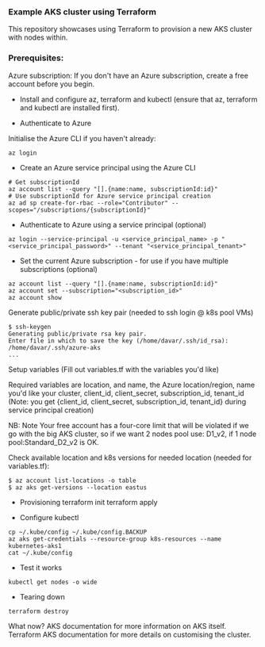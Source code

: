 ### Example AKS cluster using Terraform

This repository showcases using Terraform to provision a new AKS cluster with nodes within.

### Prerequisites:
Azure subscription: If you don't have an Azure subscription, create a free account before you begin.

- Install and configure az, terraform and kubectl (ensure that az, terraform and kubectl are installed first).

- Authenticate to Azure

Initialise the Azure CLI if you haven't already:
```
az login
```
- Create an Azure service principal using the Azure CLI
```
# Get subscriptionId
az account list --query "[].{name:name, subscriptionId:id}"
# Use subscriptionId for Azure service principal creation
az ad sp create-for-rbac --role="Contributor" --scopes="/subscriptions/{subscriptionId}"
```

- Authenticate to Azure using a service principal (optional)
```
az login --service-principal -u <service_principal_name> -p "<service_principal_password>" --tenant "<service_principal_tenant>"
```
- Set the current Azure subscription - for use if you have multiple subscriptions (optional)
```
az account list --query "[].{name:name, subscriptionId:id}"
az account set --subscription="<subscription_id>"
az account show
```
Generate public/private ssh key pair (needed to ssh login @ k8s pool VMs)
```
$ ssh-keygen 
Generating public/private rsa key pair.
Enter file in which to save the key (/home/davar/.ssh/id_rsa): /home/davar/.ssh/azure-aks
...
```
Setup variables (Fill out variables.tf with the variables you'd like)

Required variables are location, and name, the Azure location/region, name you'd like your cluster, client_id, client_secret, subscription_id, tenant_id (Note: you get {client_id, client_secret, subscription_id, tenant_id} during service principal creation)

NB: Note Your free account has a four-core limit that will be violated if we go with the big AKS cluster, so if we want 2 nodes pool use: D1_v2, if 1 node pool:Standard_D2_v2 is OK.

Check available location and k8s versions for needed location (needed for variables.tf):
```
$ az account list-locations -o table
$ az aks get-versions --location eastus
```

- Provisioning
terraform init
terraform apply

- Configure kubectl
```
cp ~/.kube/config ~/.kube/config.BACKUP
az aks get-credentials --resource-group k8s-resources --name kubernetes-aks1
cat ~/.kube/config
```
- Test it works
```
kubectl get nodes -o wide
```
- Tearing down

```
terraform destroy
```

What now?
AKS documentation for more information on AKS itself.
Terraform AKS documentation for more details on customising the cluster.

